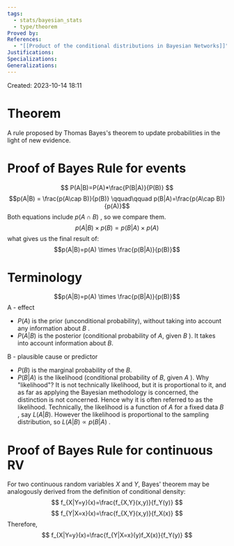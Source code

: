 ```yaml
---
tags:
  - stats/bayesian_stats
  - type/theorem
Proved by: 
References:
  - "[[Product of the conditional distributions in Bayesian Networks]]"
Justifications: 
Specializations: 
Generalizations:
---
```

Created: 2023-10-14 18:11
# Theorem

A rule proposed by Thomas Bayes's theorem to update probabilities in the light of new evidence.
# Proof of Bayes Rule for events
$$ P(A|B)=P(A)*\frac{P(B|A)}{P(B)} $$
$$p(A|B) = \frac{p(A\cap B)}{p(B)} \qquad\qquad p(B|A)=\frac{p(A\cap B)}{p(A)}$$
Both equations include $p(A\cap B)$ , so we compare them.
$$p(A|B) \times p(B) = p(B|A)\times p(A)$$
what gives us the final result of:
$$p(A|B)=p(A) \times \frac{p(B|A)}{p(B)}$$

# Terminology
$$p(A|B)=p(A) \times \frac{p(B|A)}{p(B)}$$
A - effect
- $P(A)$ is the prior (unconditional probability), without taking into account any information about $B$ .
- $P(A|B)$ is the posterior (conditional probability of $A$, given $B$ ). It takes into account information about $B$. 

B - plausible cause or predictor
- $P(B)$ is the marginal probability of the $B$.
- $P(B|A)$ is the likelihood (conditional probability of $B$, given $A$ ). Why "likelihood"? It is not technically likelihood, but it is proportional to it, and as far as applying the Bayesian methodology is concerned, the distinction is not concerned. Hence why it is often referred to as the likelihood. Technically, the likelihood is a function of $A$ for a fixed data $B$ , say $L(A|B)$. However the likelihood is proportional to the sampling distribution, so $L(A|B) \propto p(B|A)$ .

# Proof of Bayes Rule for continuous RV

For two continuous random variables _X_ and _Y_, Bayes' theorem may be analogously derived from the definition of conditional density:
$$
f_{X|Y=y}(x)=\frac{f_{X,Y}(x,y)}{f_Y(y)}
$$
$$
f_{Y|X=x}(x)=\frac{f_{X,Y}(x,y)}{f_X(x)}
$$
Therefore,
$$
f_{X|Y=y}(x)=\frac{f_{Y|X=x}(y)f_X(x)}{f_Y(y)}
$$